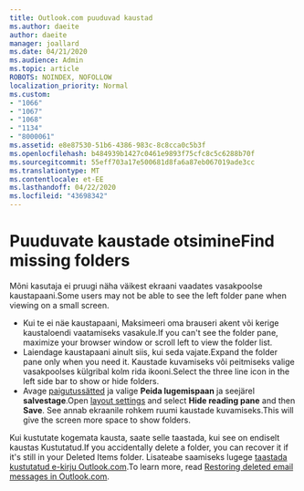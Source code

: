 ```yaml
---
title: Outlook.com puuduvad kaustad
ms.author: daeite
author: daeite
manager: joallard
ms.date: 04/21/2020
ms.audience: Admin
ms.topic: article
ROBOTS: NOINDEX, NOFOLLOW
localization_priority: Normal
ms.custom:
- "1066"
- "1067"
- "1068"
- "1134"
- "8000061"
ms.assetid: e8e87530-51b6-4386-983c-8c8cca0c5b3f
ms.openlocfilehash: b484939b1427c0461e9893f75cfc8c5c6288b70f
ms.sourcegitcommit: 55eff703a17e500681d8fa6a87eb067019ade3cc
ms.translationtype: MT
ms.contentlocale: et-EE
ms.lasthandoff: 04/22/2020
ms.locfileid: "43698342"
---
```

# <a name="find-missing-folders"></a><span data-ttu-id="4990f-102">Puuduvate kaustade otsimine</span><span class="sxs-lookup"><span data-stu-id="4990f-102">Find missing folders</span></span>

<span data-ttu-id="4990f-103">Mõni kasutaja ei pruugi näha väikest ekraani vaadates vasakpoolse kaustapaani.</span><span class="sxs-lookup"><span data-stu-id="4990f-103">Some users may not be able to see the left folder pane when viewing on a small screen.</span></span>

- <span data-ttu-id="4990f-104">Kui te ei näe kaustapaani, Maksimeeri oma brauseri akent või kerige kaustaloendi vaatamiseks vasakule.</span><span class="sxs-lookup"><span data-stu-id="4990f-104">If you can't see the folder pane, maximize your browser window or scroll left to view the folder list.</span></span>
- <span data-ttu-id="4990f-105">Laiendage kaustapaani ainult siis, kui seda vajate.</span><span class="sxs-lookup"><span data-stu-id="4990f-105">Expand the folder pane only when you need it.</span></span> <span data-ttu-id="4990f-106">Kaustade kuvamiseks või peitmiseks valige vasakpoolses külgribal kolm rida ikooni.</span><span class="sxs-lookup"><span data-stu-id="4990f-106">Select the three line icon in the left side bar to show or hide folders.</span></span>
- <span data-ttu-id="4990f-107">Avage [paigutussätted](https://outlook.live.com/mail/options/mail/layout) ja valige **Peida lugemispaan** ja seejärel **salvestage**.</span><span class="sxs-lookup"><span data-stu-id="4990f-107">Open [layout settings](https://outlook.live.com/mail/options/mail/layout) and select **Hide reading pane** and then **Save**.</span></span> <span data-ttu-id="4990f-108">See annab ekraanile rohkem ruumi kaustade kuvamiseks.</span><span class="sxs-lookup"><span data-stu-id="4990f-108">This will give the screen more space to show folders.</span></span>

<span data-ttu-id="4990f-109">Kui kustutate kogemata kausta, saate selle taastada, kui see on endiselt kaustas Kustutatud.</span><span class="sxs-lookup"><span data-stu-id="4990f-109">If you accidentally delete a folder, you can recover it if it's still in your Deleted Items folder.</span></span> <span data-ttu-id="4990f-110">Lisateabe saamiseks lugege [taastada kustutatud e-kirju Outlook.com](https://support.office.com/article/cf06ab1b-ae0b-418c-a4d9-4e895f83ed50).</span><span class="sxs-lookup"><span data-stu-id="4990f-110">To learn more, read [Restoring deleted email messages in Outlook.com](https://support.office.com/article/cf06ab1b-ae0b-418c-a4d9-4e895f83ed50).</span></span>
